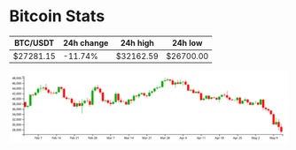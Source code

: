 # Bitcoin Stats

BTC/USDT|24h change|24h high|24h low|
|---|---|---|---|
|$27281.15|-11.74%|$32162.59|$26700.00|

<img src="./chart.svg">
